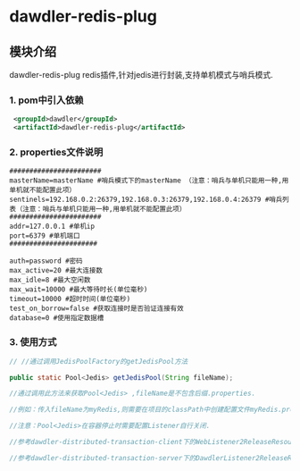 # dawdler-redis-plug

## 模块介绍

dawdler-redis-plug redis插件,针对jedis进行封装,支持单机模式与哨兵模式.

### 1. pom中引入依赖

```xml
 <groupId>dawdler</groupId>
 <artifactId>dawdler-redis-plug</artifactId>
```

### 2. properties文件说明

```properties
#######################
masterName=masterName #哨兵模式下的masterName （注意：哨兵与单机只能用一种,用单机就不能配置此项）
sentinels=192.168.0.2:26379,192.168.0.3:26379,192.168.0.4:26379 #哨兵列表（注意：哨兵与单机只能用一种,用单机就不能配置此项）
#######################
addr=127.0.0.1 #单机ip
port=6379 #单机端口
######################

auth=password #密码
max_active=20 #最大连接数
max_idle=8 #最大空闲数
max_wait=10000 #最大等待时长(单位毫秒)
timeout=10000 #超时时间(单位毫秒)
test_on_borrow=false #获取连接时是否验证连接有效
database=0 #使用指定数据槽
```

### 3. 使用方式

```java
// //通过调用JedisPoolFactory的getJedisPool方法

public static Pool<Jedis> getJedisPool(String fileName); 

//通过调用此方法来获取Pool<Jedis> ,fileName是不包含后缀.properties.

//例如：传入fileName为myRedis,则需要在项目的classPath中创建配置文件myRedis.properties.

//注意：Pool<Jedis>在容器停止时需要配置Listener自行关闭.

//参考dawdler-distributed-transaction-client下的WebListener2ReleaseResources在web容器停止时释放资源.

//参考dawdler-distributed-transaction-server下的DawdlerListener2ReleaseResources在dawdler容器停止时释放资源.

```
